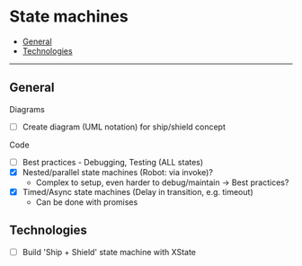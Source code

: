 # State machines

- [General](#general)
- [Technologies](#technologies)

---

## General

Diagrams

- [ ] Create diagram (UML notation) for ship/shield concept

Code

- [ ] Best practices - Debugging, Testing (ALL states)
- [x] Nested/parallel state machines (Robot: via invoke)?
  - Complex to setup, even harder to debug/maintain -> Best practices?
- [x] Timed/Async state machines (Delay in transition, e.g. timeout)
  - Can be done with promises

## Technologies

- [ ] Build 'Ship + Shield' state machine with XState

